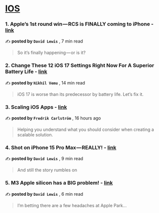 
<h1><a href=https://medium.com/tag/ios/recommended target="_blank" rel="noopener noreferrer">IOS</a></h1>
<h3>1. Apple’s 1st round win — RCS is FINALLY coming to iPhone - <a href=https://medium.com/macoclock/apples-1st-round-win-rcs-is-finally-coming-to-iphone-0a7804381e12?source=tag_recommended_feed---------0-107----------ios----------1ef241de_d79a_459e_bc9f_2ef50869e651------- target="_blank" rel="noopener noreferrer">link</a></h3>

✍️ **posted by `David Lewis`** <date> , 7 min read</date>

<blockquote>So it’s finally happening — or is it?</blockquote>

<h3>2. Change These 12 iOS 17 Settings Right Now For A Superior Battery Life - <a href=https://medium.com/macoclock/change-these-12-ios-17-settings-right-now-for-a-superior-battery-life-5f96024b1bbe?source=tag_recommended_feed---------1-85----------ios----------1ef241de_d79a_459e_bc9f_2ef50869e651------- target="_blank" rel="noopener noreferrer">link</a></h3>

✍️ **posted by `Nikhil Vemu`** <date> , 14 min read</date>

<blockquote>iOS 17 is worse than its predecessor by battery life. Let’s fix it.</blockquote>

<h3>3. Scaling iOS Apps - <a href=https://medium.com/crowd-collective/scaling-ios-apps-99e10293ff55?source=tag_recommended_feed---------2-84----------ios----------1ef241de_d79a_459e_bc9f_2ef50869e651------- target="_blank" rel="noopener noreferrer">link</a></h3>

✍️ **posted by `Fredrik Carlström`** <date> , 16 hours ago</date>

<blockquote>Helping you understand what you should consider when creating a scalable solution.</blockquote>

<h3>4. Shot on iPhone 15 Pro Max — REALLY! - <a href=https://medium.com/macoclock/shot-on-iphone-15-pro-max-really-13d64e95d5c7?source=tag_recommended_feed---------3-107----------ios----------1ef241de_d79a_459e_bc9f_2ef50869e651------- target="_blank" rel="noopener noreferrer">link</a></h3>

✍️ **posted by `David Lewis`** <date> , 9 min read</date>

<blockquote>And still the story rumbles on</blockquote>

<h3>5. M3 Apple silicon has a BIG problem! - <a href=https://medium.com/macoclock/ll-popim3-apple-silicon-has-a-big-problem-61f8217ad96f?source=tag_recommended_feed---------4-85----------ios----------1ef241de_d79a_459e_bc9f_2ef50869e651------- target="_blank" rel="noopener noreferrer">link</a></h3>

✍️ **posted by `David Lewis`** <date> , 6 min read</date>

<blockquote>I’m betting there are a few headaches at Apple Park…</blockquote>

